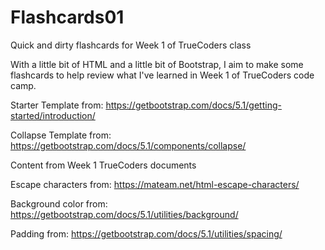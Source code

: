 # Flashcards01
Quick and dirty flashcards for Week 1 of TrueCoders class

With a little bit of HTML and a little bit of Bootstrap, I aim to make some flashcards to help review what I've learned in Week 1 of TrueCoders code camp.

Starter Template from:
https://getbootstrap.com/docs/5.1/getting-started/introduction/

Collapse Template from:
https://getbootstrap.com/docs/5.1/components/collapse/

Content from Week 1 TrueCoders documents

Escape characters from:
https://mateam.net/html-escape-characters/

Background color from:
https://getbootstrap.com/docs/5.1/utilities/background/

Padding from:
https://getbootstrap.com/docs/5.1/utilities/spacing/